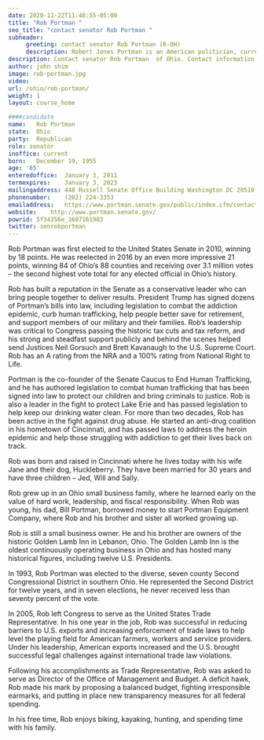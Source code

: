 ```yaml
---
date: 2020-11-22T11:48:55-05:00
title: "Rob Portman "
seo_title: "contact senator Rob Portman "
subheader:
     greeting: contact senator Rob Portman (R-OH) 
     description: Robert Jones Portman is an American politician, currently serving as the junior United States Senator from Ohio. A Republican, Portman previously served as a U.S. Representative, the 14th United States Trade Representative, and the 35th Director of the Office of Management and Budget.
description: Contact senator Rob Portman  of Ohio. Contact information for Rob Portman  includes  email address, phone number, and mailing address.
author: john shim
image: rob-portman.jpg
video:
url: /ohio/rob-portman/
weight: 1
layout: course_home

####candidate
name:	Rob Portman 
state:	Ohio
party:	Republican
role: senator
inoffice: current
born:	December 19, 1955
age: '65'
enteredoffice:	January 3, 2011
termexpires:	January 3, 2023
mailingaddress:	448 Russell Senate Office Building Washington DC 20510
phonenumber:	(202) 224-3353
emailaddress:	https://www.portman.senate.gov/public/index.cfm/contact?p=contact-form
website:	http://www.portman.senate.gov/
powrid: 5f34256e_1607161983
twitter: senrobportman
---
```




Rob Portman was first elected to the United States Senate in 2010, winning by 18 points.  He was reelected in 2016 by an even more impressive 21 points, winning 84 of Ohio’s 88 counties and receiving over 3.1 million votes – the second highest vote total for any elected official in Ohio’s history. 

Rob has built a reputation in the Senate as a conservative leader who can bring people together to deliver results.  President Trump has signed dozens of Portman’s bills into law, including legislation to combat the addiction epidemic, curb human trafficking, help people better save for retirement, and support members of our military and their families.  Rob’s leadership was critical to Congress passing the historic tax cuts and tax reform, and his strong and steadfast support publicly and behind the scenes helped send Justices Neil Gorsuch and Brett Kavanaugh to the U.S. Supreme Court.  Rob has an A rating from the NRA and a 100% rating from National Right to Life. 


Portman is the co-founder of the Senate Caucus to End Human Trafficking, and he has authored legislation to combat human trafficking that has been signed into law to protect our children and bring criminals to justice. Rob is also a leader in the fight to protect Lake Erie and has passed legislation to help keep our drinking water clean. For more than two decades, Rob has been active in the fight against drug abuse. He started an anti-drug coalition in his hometown of Cincinnati, and has passed laws to address the heroin epidemic and help those struggling with addiction to get their lives back on track.

Rob was born and raised in Cincinnati where he lives today with his wife Jane and their dog, Huckleberry. They have been married for 30 years and have three children – Jed, Will and Sally.


Rob grew up in an Ohio small business family, where he learned early on the value of hard work, leadership, and fiscal responsibility. When Rob was young, his dad, Bill Portman, borrowed money to start Portman Equipment Company, where Rob and his brother and sister all worked growing up.

Rob is still a small business owner. He and his brother are owners of the historic Golden Lamb Inn in Lebanon, Ohio. The Golden Lamb Inn is the oldest continuously operating business in Ohio and has hosted many historical figures, including twelve U.S. Presidents.

In 1993, Rob Portman was elected to the diverse, seven county Second Congressional District in southern Ohio. He represented the Second District for twelve years, and in seven elections, he never received less than seventy percent of the vote.


In 2005, Rob left Congress to serve as the United States Trade Representative. In his one year in the job, Rob was successful in reducing barriers to U.S. exports and increasing enforcement of trade laws to help level the playing field for American farmers, workers and service providers. Under his leadership, American exports increased and the U.S. brought successful legal challenges against international trade law violations.

Following his accomplishments as Trade Representative, Rob was asked to serve as Director of the Office of Management and Budget. A deficit hawk, Rob made his mark by proposing a balanced budget, fighting irresponsible earmarks, and putting in place new transparency measures for all federal spending.

In his free time, Rob enjoys biking, kayaking, hunting, and spending time with his family.
